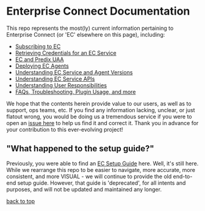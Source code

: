 # Enterprise Connect Documentation
This repo represents the most(ly) current information pertaining to Enterprise Connect (or 'EC' elsewhere on this page), including:

* [Subscribing to EC](docs/subscription.md)
* [Retrieving Credentials for an EC Service](docs/service-credentials.md)
* [EC and Predix UAA](docs/uaa.md)
* [Deploying EC Agents](docs/agents.md)
* [Understanding EC Service and Agent Versions](docs/construction.md)
* [Understanding EC Service APIs](docs/construction.md)
* [Understanding User Responsibilities](docs/construction.md)
* [FAQs, Troubleshooting, Plugin Usage, and more](docs/construction.md)

We hope that the contents herein provide value to our users, as well as to support, ops teams, etc. If you find any information lacking, unclear, or just flatout wrong, you would be doing us a tremendous service if you were to open an [issue here](https://github.com/Enterprise-connect/documentation/issues) to help us find it and correct it. Thank you in advance for your contribution to this ever-evolving project!

## "What happened to the setup guide?"
Previously, you were able to find an [EC Setup Guide](https://enterprise-connect.github.io/documentation/ec-guide) here. Well, it's still here. While we rearrange this repo to be easier to navigate, more accurate, more consistent, and more VISUAL - we will continue to provide the old end-to-end setup guide. However, that guide is 'deprecated', for all intents and purposes, and will not be updated and maintained any longer.

[back to top](#enterprise-connect-documentation)